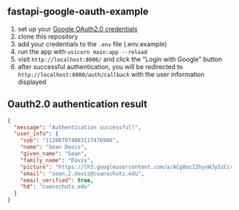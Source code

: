 ## fastapi-google-oauth-example

1. set up your [Google OAuth2.0 credentials](https://console.cloud.google.com/auth/clients) 
2. clone this repository
3. add your credentials to the `.env` file (.env.example)
4. run the app with `uvicorn main:app --reload`
5. visit `http://localhost:8000/` and click the "Login with Google" button
6. after successful authentication, you will be redirected to `http://localhost:8000/auth/callback` with the user information displayed


## Oauth2.0 authentication result
```json
{
  "message": "Authentication successful!",
  "user_info": {
    "sub": "112087074803117476966",
    "name": "Sean Davis",
    "given_name": "Sean",
    "family_name": "Davis",
    "picture": "https://lh3.googleusercontent.com/a/ACg8ocI2hyxWJy5zCcvl8iYri3gcVXgtz9qvVJag6toZoeHe6WH0PA=s96-c",
    "email": "sean.2.davis@cuanschutz.edu",
    "email_verified": true,
    "hd": "cuanschutz.edu"
  }
}
```
